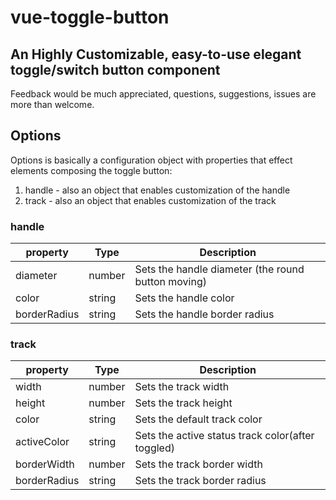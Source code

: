 # vue-toggle-button
## An Highly Customizable, easy-to-use elegant toggle/switch button component

Feedback would be much appreciated, questions, suggestions, issues are more than welcome.

## Options
Options is basically a configuration object with properties that effect elements composing
the toggle button:
1) handle - also an object that enables customization of the handle
2) track - also an object that enables customization of the track

### handle
| property | Type | Description |
| --- | --- | --- |
| diameter | number | Sets the handle diameter (the round button moving) |
| color | string | Sets the handle color |
| borderRadius | string | Sets the handle border radius |

### track
| property | Type | Description |
| --- | --- | --- |
| width | number | Sets the track width |
| height | number | Sets the track height |
| color | string | Sets the default track color |
| activeColor | string | Sets the active status track color(after toggled) |
| borderWidth | number | Sets the track border width |
| borderRadius | string | Sets the track border radius |